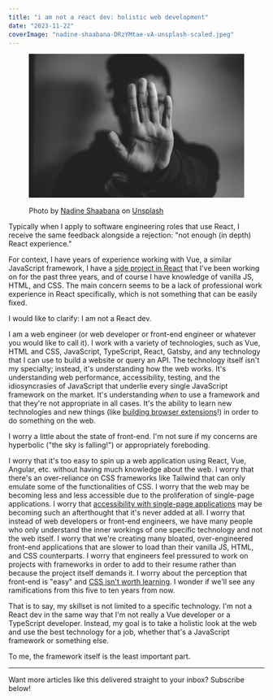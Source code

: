```yaml
---
title: "i am not a react dev: holistic web development"
date: "2023-11-22"
coverImage: "nadine-shaabana-DRzYMtae-vA-unsplash-scaled.jpeg"
---
```


<figure>

![a woman wearing a sweater extends her hand out palm-first to indicate "stop."](images/nadine-shaabana-DRzYMtae-vA-unsplash-1024x683.jpeg)

<figcaption>

Photo by [Nadine Shaabana](https://unsplash.com/@nadineshaabana?utm_content=creditCopyText&utm_medium=referral&utm_source=unsplash) on [Unsplash](https://unsplash.com/photos/close-up-photography-of-person-lifting-hands-DRzYMtae-vA?utm_content=creditCopyText&utm_medium=referral&utm_source=unsplash)

</figcaption>

</figure>

Typically when I apply to software engineering roles that use React, I receive the same feedback alongside a rejection: "not enough (in depth) React experience."

For context, I have years of experience working with Vue, a similar JavaScript framework, I have a [side project in React](https://loccollective.com) that I've been working on for the past three years, and of course I have knowledge of vanilla JS, HTML, and CSS. The main concern seems to be a lack of professional work experience in React specifically, which is not something that can be easily fixed.

I would like to clarify: I am not a React dev.

I am a web engineer (or web developer or front-end engineer or whatever you would like to call it). I work with a variety of technologies, such as Vue, HTML and CSS, JavaScript, TypeScript, React, Gatsby, and any technology that I can use to build a website or query an API. The technology itself isn't my specialty; instead, it's understanding how the web works. It's understanding web performance, accessibility, testing, and the idiosyncrasies of JavaScript that underlie every single JavaScript framework on the market. It's understanding _when_ to use a framework and that they're not appropriate in all cases. It's the ability to learn new technologies and new things (like [building browser extensions](https://decembergarnetsmith.com/code/#extensions)!) in order to do something on the web.

I worry a little about the state of front-end. I'm not sure if my concerns are hyperbolic ("the sky is falling!") or appropriately foreboding.

I worry that it's too easy to spin up a web application using React, Vue, Angular, etc. without having much knowledge about the web. I worry that there's an over-reliance on CSS frameworks like Tailwind that can only emulate some of the functionalities of CSS. I worry that the web may be becoming less and less accessible due to the proliferation of single-page applications. I worry that [accessibility with single-page applications](https://www.deque.com/blog/accessibility-tips-in-single-page-applications/) may be becoming such an afterthought that it's never added at all. I worry that instead of web developers or front-end engineers, we have many people who only understand the inner workings of one specific technology and not the web itself. I worry that we're creating many bloated, over-engineered front-end applications that are slower to load than their vanilla JS, HTML, and CSS counterparts. I worry that engineers feel pressured to work on projects with frameworks in order to add to their resume rather than because the project itself demands it. I worry about the perception that front-end is "easy" and [CSS isn't worth learning](https://thoughtbot.com/blog/tailwind-and-the-femininity-of-css). I wonder if we'll see any ramifications from this five to ten years from now.

That is to say, my skillset is not limited to a specific technology. I'm not a React dev in the same way that I'm not really a Vue developer or a TypeScript developer. Instead, my goal is to take a holistic look at the web and use the best technology for a job, whether that's a JavaScript framework or something else.

To me, the framework itself is the least important part.

* * *

Want more articles like this delivered straight to your inbox? Subscribe below!
